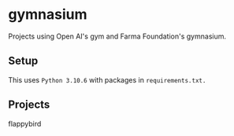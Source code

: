 # gymnasium
Projects using Open AI's gym and Farma Foundation's gymnasium.

## Setup
This uses `Python 3.10.6` with packages in `requirements.txt.`

## Projects
flappybird
